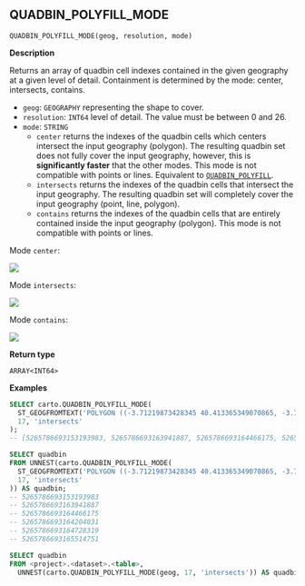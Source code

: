 ## QUADBIN_POLYFILL_MODE

```sql:signature
QUADBIN_POLYFILL_MODE(geog, resolution, mode)
```

**Description**

Returns an array of quadbin cell indexes contained in the given geography at a given level of detail. Containment is determined by the mode: center, intersects, contains.

* `geog`: `GEOGRAPHY` representing the shape to cover.
* `resolution`: `INT64` level of detail. The value must be between 0 and 26.
* `mode`: `STRING`
  * `center` returns the indexes of the quadbin cells which centers intersect the input geography (polygon). The resulting quadbin set does not fully cover the input geography, however, this is **significantly faster** that the other modes. This mode is not compatible with points or lines. Equivalent to [`QUADBIN_POLYFILL`](quadbin#quadbin_polyfill).
  * `intersects` returns the indexes of the quadbin cells that intersect the input geography. The resulting quadbin set will completely cover the input geography (point, line, polygon).
  * `contains` returns the indexes of the quadbin cells that are entirely contained inside the input geography (polygon). This mode is not compatible with points or lines.

Mode `center`:

![](quadbin_polyfill_mode_center.png)

Mode `intersects`:

![](quadbin_polyfill_mode_intersects.png)

Mode `contains`:

![](quadbin_polyfill_mode_contains.png)

**Return type**

`ARRAY<INT64>`

**Examples**

```sql
SELECT carto.QUADBIN_POLYFILL_MODE(
  ST_GEOGFROMTEXT('POLYGON ((-3.71219873428345 40.413365349070865, -3.7144088745117 40.40965661286395, -3.70659828186035 40.409525904775634, -3.71219873428345 40.413365349070865))'),
  17, 'intersects'
);
-- [5265786693153193983, 5265786693163941887, 5265786693164466175, 5265786693164204031, 5265786693164728319, 5265786693165514751]
```

```sql
SELECT quadbin
FROM UNNEST(carto.QUADBIN_POLYFILL_MODE(
  ST_GEOGFROMTEXT('POLYGON ((-3.71219873428345 40.413365349070865, -3.7144088745117 40.40965661286395, -3.70659828186035 40.409525904775634, -3.71219873428345 40.413365349070865))'),
  17, 'intersects'
)) AS quadbin;
-- 5265786693153193983
-- 5265786693163941887
-- 5265786693164466175
-- 5265786693164204031
-- 5265786693164728319
-- 5265786693165514751
```

```sql
SELECT quadbin
FROM <project>.<dataset>.<table>,
  UNNEST(carto.QUADBIN_POLYFILL_MODE(geog, 17, 'intersects')) AS quadbin;
```
